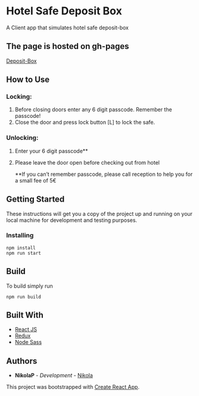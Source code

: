 # Hotel Safe Deposit Box

A Client app that simulates hotel safe deposit-box

## The page is hosted on gh-pages

[Deposit-Box](https://nikolaperisic.github.io/deposit-box/)

## How to Use

### Locking:

1. Before closing doors enter any 6 digit passcode. Remember the passcode!
2. Close the door and press lock button [L] to lock the safe.

### Unlocking:

1. Enter your 6 digit passcode\*\*
2. Please leave the door open before checking out from hotel

   \*\*If you can’t remember passcode, please call reception to help you for a small fee of 5​€

## Getting Started

These instructions will get you a copy of the project up and running on your local machine for development and testing purposes.

### Installing

```
npm install
npm run start
```

## Build

To build simply run

```
npm run build
```

## Built With

- [React JS](https://reactjs.org/)
- [Redux](https://react-redux.js.org/)
- [Node Sass](https://github.com/sass/node-sass)

## Authors

- **NikolaP** - _Development_ - [Nikola](https://github.com/NikolaPerisic)

This project was bootstrapped with [Create React App](https://github.com/facebook/create-react-app).
